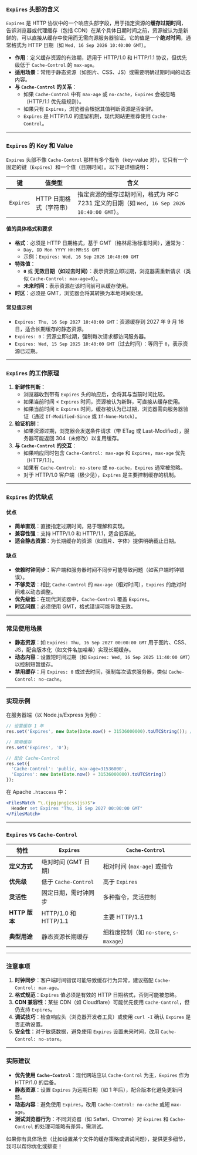 ### `Expires` 头部的含义

`Expires` 是 HTTP 协议中的一个响应头部字段，用于指定资源的**缓存过期时间**，告诉浏览器或代理缓存（包括 CDN）在某个具体日期时间之前，资源被认为是新鲜的，可以直接从缓存中使用而无需向源服务器验证。它的值是一个**绝对时间**，通常格式为 HTTP 日期（如 `Wed, 16 Sep 2026 10:40:00 GMT`）。

- **作用**：定义缓存资源的有效期，适用于 HTTP/1.0 和 HTTP/1.1 协议，但优先级低于 `Cache-Control` 的 `max-age`。
- **适用场景**：常用于静态资源（如图片、CSS、JS）或需要明确过期时间的动态内容。
- **与 `Cache-Control` 的关系**：
  - 如果 `Cache-Control` 中有 `max-age` 或 `no-cache`，`Expires` 会被忽略（HTTP/1.1 优先级规则）。
  - 如果只有 `Expires`，浏览器会根据其值判断资源是否新鲜。
  - `Expires` 是 HTTP/1.0 的遗留机制，现代网站更推荐使用 `Cache-Control`。

---

### `Expires` 的 Key 和 Value

`Expires` 头部不像 `Cache-Control` 那样有多个指令（key-value 对），它只有一个固定的键（`Expires`）和一个值（日期时间）。以下是详细说明：

| 键       | 值类型                     | 含义                                                                 |
|----------|---------------------------|----------------------------------------------------------------------|
| `Expires` | HTTP 日期格式（字符串）     | 指定资源的缓存过期时间，格式为 RFC 7231 定义的日期（如 `Wed, 16 Sep 2026 10:40:00 GMT`）。 |

#### 值的具体格式和要求
- **格式**：必须是 HTTP 日期格式，基于 GMT（格林尼治标准时间），通常为：
  - `Day, DD Mon YYYY HH:MM:SS GMT`
  - 示例：`Expires: Wed, 16 Sep 2026 10:40:00 GMT`
- **特殊值**：
  - **`0`** 或 **无效日期（如过去时间）**：表示资源立即过期，浏览器需重新请求（类似 `Cache-Control: max-age=0`）。
  - **未来时间**：表示资源在该时间前可从缓存使用。
- **时区**：必须是 GMT，浏览器会将其转换为本地时间处理。

#### 常见值示例
- `Expires: Thu, 16 Sep 2027 10:40:00 GMT`：资源缓存到 2027 年 9 月 16 日，适合长期缓存的静态资源。
- `Expires: 0`：资源立即过期，强制每次请求都访问服务器。
- `Expires: Wed, 15 Sep 2025 10:40:00 GMT`（过去时间）：等同于 `0`，表示资源已过期。

---

### `Expires` 的工作原理
1. **新鲜性判断**：
   - 浏览器收到带有 `Expires` 头的响应后，会将其与当前时间比较。
   - 如果当前时间 < `Expires` 时间，资源被认为新鲜，可直接从缓存使用。
   - 如果当前时间 ≥ `Expires` 时间，缓存被认为已过期，浏览器需向服务器验证（通过 `If-Modified-Since` 或 `If-None-Match`）。
2. **验证机制**：
   - 如果资源过期，浏览器会发送条件请求（带 ETag 或 Last-Modified），服务器可能返回 304（未修改）以复用缓存。
3. **与 `Cache-Control` 的交互**：
   - 如果响应同时包含 `Cache-Control: max-age` 和 `Expires`，`max-age` 优先（HTTP/1.1）。
   - 如果有 `Cache-Control: no-store` 或 `no-cache`，`Expires` 通常被忽略。
   - 对于 HTTP/1.0 客户端（极少见），`Expires` 是主要控制缓存的机制。

---

### `Expires` 的优缺点

#### 优点
- **简单直观**：直接指定过期时间，易于理解和实现。
- **兼容性强**：支持 HTTP/1.0 和 HTTP/1.1，适合旧系统。
- **适合静态资源**：为长期缓存的资源（如图片、字体）提供明确截止日期。

#### 缺点
- **依赖时钟同步**：客户端和服务器时间不同步可能导致问题（如客户端时钟错误）。
- **不够灵活**：相比 `Cache-Control` 的 `max-age`（相对时间），`Expires` 的绝对时间难以动态调整。
- **优先级低**：在现代浏览器中，`Cache-Control` 覆盖 `Expires`。
- **时区问题**：必须使用 GMT，格式错误可能导致无效。

---

### 常见使用场景
- **静态资源**：如 `Expires: Thu, 16 Sep 2027 00:00:00 GMT` 用于图片、CSS、JS，配合版本化（如文件名加哈希）实现长期缓存。
- **动态内容**：设置短时间过期（如 `Expires: Wed, 16 Sep 2025 11:40:00 GMT`）以控制短暂缓存。
- **禁用缓存**：用 `Expires: 0` 或过去时间，强制每次请求服务器，类似 `Cache-Control: no-cache`。

---

### 实现示例
在服务器端（以 Node.js/Express 为例）：
```javascript
// 设置缓存 1 年
res.set('Expires', new Date(Date.now() + 31536000000).toUTCString()); // 转换为 GMT 格式

// 禁用缓存
res.set('Expires', '0');

// 配合 Cache-Control
res.set({
  'Cache-Control': 'public, max-age=31536000',
  'Expires': new Date(Date.now() + 31536000000).toUTCString()
});
```

在 Apache `.htaccess` 中：
```apache
<FilesMatch "\.(jpg|png|css|js)$">
  Header set Expires "Thu, 16 Sep 2027 00:00:00 GMT"
</FilesMatch>
```

---

### `Expires` vs `Cache-Control`
| 特性                | `Expires`                              | `Cache-Control`                        |
|---------------------|---------------------------------------|---------------------------------------|
| **定义方式**        | 绝对时间 (GMT 日期)                   | 相对时间 (`max-age`) 或指令           |
| **优先级**          | 低于 `Cache-Control`                  | 高于 `Expires`                        |
| **灵活性**          | 固定日期，需时钟同步                  | 多种指令，灵活控制                    |
| **HTTP 版本**       | HTTP/1.0 和 HTTP/1.1                  | 主要 HTTP/1.1                         |
| **典型用途**        | 静态资源长期缓存                     | 细粒度控制（如 `no-store`, `s-maxage`） |

---

### 注意事项
1. **时钟同步**：客户端时间错误可能导致缓存行为异常，建议搭配 `Cache-Control: max-age`。
2. **格式规范**：`Expires` 值必须是有效的 HTTP 日期格式，否则可能被忽略。
3. **CDN 兼容性**：某些 CDN（如 Cloudflare）可能优先使用 `Cache-Control`，但仍支持 `Expires`。
4. **调试技巧**：检查响应头（浏览器开发者工具）或使用 `curl -I` 确认 `Expires` 是否正确设置。
5. **安全性**：对于敏感数据，避免使用 `Expires` 设置未来时间，改用 `Cache-Control: no-store`。

---

### 实际建议
- **优先使用 `Cache-Control`**：现代网站应以 `Cache-Control` 为主，`Expires` 作为 HTTP/1.0 的后备。
- **静态资源**：设置 `Expires` 为远期日期（如 1 年后），配合版本化避免更新问题。
- **动态内容**：避免使用 `Expires`，改用 `Cache-Control: no-cache` 或短 `max-age`。
- **测试浏览器行为**：不同浏览器（如 Safari、Chrome）对 `Expires` 和 `Cache-Control` 的处理可能略有差异，需测试。

如果你有具体场景（比如设置某个文件的缓存策略或调试问题），提供更多细节，我可以帮你优化或排查！
